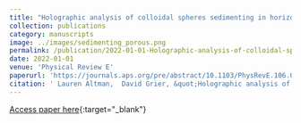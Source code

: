 ```yaml
---
title: "Holographic analysis of colloidal spheres sedimenting in horizontal slit pores"
collection: publications
category: manuscripts
image: ../images/sedimenting_porous.png
permalink: /publication/2022-01-01-Holographic-analysis-of-colloidal-spheres-sedimenting-in-horizontal-slit-pores
date: 2022-01-01
venue: 'Physical Review E'
paperurl: 'https://journals.aps.org/pre/abstract/10.1103/PhysRevE.106.044605'
citation: ' Lauren Altman,  David Grier, &quot;Holographic analysis of colloidal spheres sedimenting in horizontal slit pores.&quot; Physical Review E, 2022.'
---
```

[Access paper here](https://journals.aps.org/pre/abstract/10.1103/PhysRevE.106.044605){:target="_blank"}
